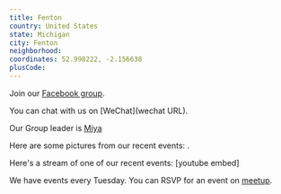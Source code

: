 ```yaml
---
title: Fenton
country: United States
state: Michigan
city: Fenton
neighborhood: 
coordinates: 52.998222, -2.156638
plusCode:
---
```

Join our [Facebook group](https://www.facebook.com/groups/free.code.camp.fenton.mi).

You can chat with us on [WeChat](wechat URL).

Our Group leader is [Miya](freecodecamp.org/miya)

Here are some pictures from our recent events:
![]().

Here's a stream of one of our recent events:
[youtube embed]

We have events every Tuesday. You can RSVP for an event on [meetup](meetupurl).
